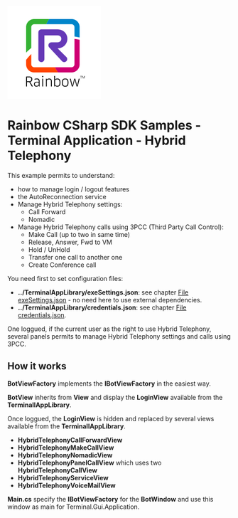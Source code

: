 ![Rainbow](../../../logo_rainbow.png)

# Rainbow CSharp SDK Samples - Terminal Application - Hybrid Telephony

This example permits to understand:
- how to manage login / logout features
- the AutoReconnection service
- Manage Hybrid Telephony settings:
	- Call Forward
	- Nomadic
- Manage Hybrid Telephony calls using 3PCC (Third Party Call Control):
	- Make Call (up to two in same time)
	- Release, Answer, Fwd to VM
	- Hold / UnHold
	- Transfer one call to another one
	- Create Conference call

You need first to set configuration files:
- **../TerminalAppLibrary/exeSettings.json**: see chapter [File exeSettings.json](./../../ConfigurationFiles.md#exeSettings.json) - no need here to use external dependencies.
- **../TerminalAppLibrary/credentials.json**: see chapter [File credentials.json](./../../ConfigurationFiles.md#credentials.json).

One loggued, if the current user as the right to use Hybrid Telephony, several panels permits to manage Hybrid Telephony settings and calls using 3PCC.

## How it works

**BotViewFactory** implements the **IBotViewFactory** in the easiest way.

**BotView** inherits from **View** and display the **LoginView** available from the **TerminallAppLibrary**.

Once loggued, the **LoginView** is hidden and replaced by several views available from the **TerminallAppLibrary**.
- **HybridTelephonyCallForwardView** 
- **HybridTelephonyMakeCallView** 
- **HybridTelephonyNomadicView** 
- **HybridTelephonyPanelCallView** which uses two **HybridTelephonyCallView**
- **HybridTelephonyServiceView** 
- **HybridTelephonyVoiceMailView** 

**Main.cs** specify the **IBotViewFactory** for the **BotWindow** and use this window as main for Terminal.Gui.Application.

